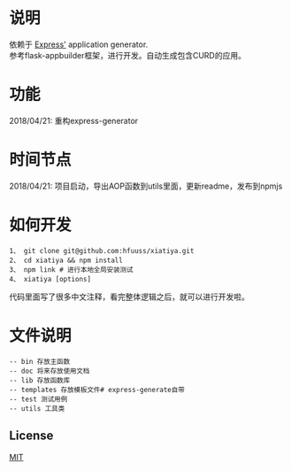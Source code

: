 
# 说明
依赖于 [Express'](https://www.npmjs.com/package/express) application generator.    
参考flask-appbuilder框架，进行开发。自动生成包含CURD的应用。    
# 功能
2018/04/21:  重构express-generator

# 时间节点
2018/04/21:  项目启动，导出AOP函数到utils里面，更新readme，发布到npmjs
# 如何开发

```
1、 git clone git@github.com:hfuuss/xiatiya.git
2、 cd xiatiya && npm install
3、 npm link # 进行本地全局安装测试
4、 xiatiya [options]
```
代码里面写了很多中文注释，看完整体逻辑之后，就可以进行开发啦。
# 文件说明
```
-- bin 存放主函数
-- doc 将来存放使用文档
-- lib 存放函数库
-- templates 存放模板文件# express-generate自带
-- test 测试用例
-- utils 工具类
```
## License

[MIT](LICENSE)

